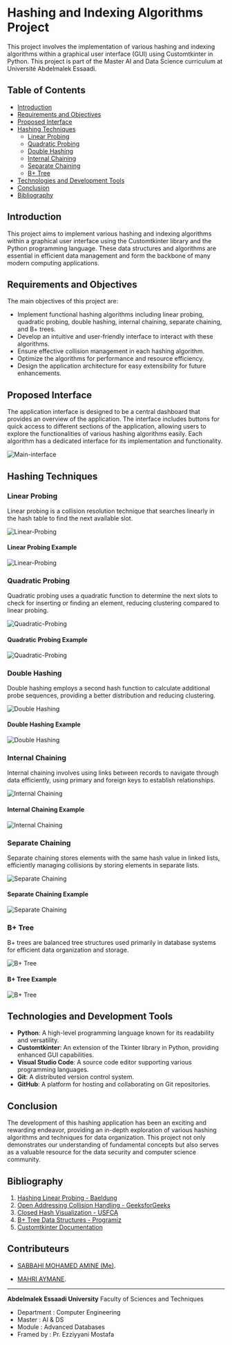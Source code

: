 # Hashing and Indexing Algorithms Project

This project involves the implementation of various hashing and indexing algorithms within a graphical user interface (GUI) using Customtkinter in Python. This project is part of the Master AI and Data Science curriculum at Université Abdelmalek Essaadi.

## Table of Contents
- [Introduction](#introduction)
- [Requirements and Objectives](#requirements-and-objectives)
- [Proposed Interface](#proposed-interface)
- [Hashing Techniques](#hashing-techniques)
  - [Linear Probing](#linear-probing)
  - [Quadratic Probing](#quadratic-probing)
  - [Double Hashing](#double-hashing)
  - [Internal Chaining](#internal-chaining)
  - [Separate Chaining](#separate-chaining)
  - [B+ Tree](#b-tree)
- [Technologies and Development Tools](#technologies-and-development-tools)
- [Conclusion](#conclusion)
- [Bibliography](#bibliography)

## Introduction
This project aims to implement various hashing and indexing algorithms within a graphical user interface using the Customtkinter library and the Python programming language. These data structures and algorithms are essential in efficient data management and form the backbone of many modern computing applications.

## Requirements and Objectives
The main objectives of this project are:
- Implement functional hashing algorithms including linear probing, quadratic probing, double hashing, internal chaining, separate chaining, and B+ trees.
- Develop an intuitive and user-friendly interface to interact with these algorithms.
- Ensure effective collision management in each hashing algorithm.
- Optimize the algorithms for performance and resource efficiency.
- Design the application architecture for easy extensibility for future enhancements.

## Proposed Interface
The application interface is designed to be a central dashboard that provides an overview of the application. The interface includes buttons for quick access to different sections of the application, allowing users to explore the functionalities of various hashing algorithms easily. Each algorithm has a dedicated interface for its implementation and functionality.

![Main-interface](src/Main-interface.png)

## Hashing Techniques
### Linear Probing
Linear probing is a collision resolution technique that searches linearly in the hash table to find the next available slot.

![Linear-Probing](src/linear-probing.png)
#### Linear Probing Example

![Linear-Probing](src/linear-probing.png)

### Quadratic Probing
Quadratic probing uses a quadratic function to determine the next slots to check for inserting or finding an element, reducing clustering compared to linear probing.

![Quadratic-Probing](src/quadratic.png)
#### Quadratic Probing Example

![Quadratic-Probing](src/quadratic-result.png)

### Double Hashing
Double hashing employs a second hash function to calculate additional probe sequences, providing a better distribution and reducing clustering.

![Double Hashing](src/double-haching.png)
#### Double Hashing Example

![Double Hashing](src/double-example.png)

### Internal Chaining
Internal chaining involves using links between records to navigate through data efficiently, using primary and foreign keys to establish relationships.

![Internal Chaining](src/Internal-Chaining.png)
#### Internal Chaining Example

![Internal Chaining](src/Internal-example.png)

### Separate Chaining
Separate chaining stores elements with the same hash value in linked lists, efficiently managing collisions by storing elements in separate lists.

![Separate Chaining](src/separate-Chaining.png)
#### Separate Chaining Example

![Separate Chaining](src/sep-chain-example.png)

### B+ Tree
B+ trees are balanced tree structures used primarily in database systems for efficient data organization and storage.

![B+ Tree](src/B-plus-tree.png)
#### B+ Tree Example

![B+ Tree](src/b-tree-example.png)

## Technologies and Development Tools
- **Python**: A high-level programming language known for its readability and versatility.
- **Customtkinter**: An extension of the Tkinter library in Python, providing enhanced GUI capabilities.
- **Visual Studio Code**: A source code editor supporting various programming languages.
- **Git**: A distributed version control system.
- **GitHub**: A platform for hosting and collaborating on Git repositories.

## Conclusion
The development of this hashing application has been an exciting and rewarding endeavor, providing an in-depth exploration of various hashing algorithms and techniques for data organization. This project not only demonstrates our understanding of fundamental concepts but also serves as a valuable resource for the data security and computer science community.

## Bibliography
1. [Hashing Linear Probing - Baeldung](https://www.baeldung.com/cs/hashing-linear-probing)
2. [Open Addressing Collision Handling - GeeksforGeeks](https://www.geeksforgeeks.org/open-addressing-collision-handling-technique-in-hashing)
3. [Closed Hash Visualization - USFCA](https://www.cs.usfca.edu/~galles/visualization/ClosedHash.html)
4. [B+ Tree Data Structures - Programiz](https://www.programiz.com/dsa/b-plus-tree)
5. [Customtkinter Documentation](https://customtkinter.tomschimansky.com/documentation/)

## Contributeurs

   - [SABBAHI MOHAMED AMINE (Me)](https://github.com/amine-sabbahi).

   - [MAHRI AYMANE](https://github.com/AymaneM21).

---

**Abdelmalek Essaadi University** Faculty of Sciences and Techniques
   - Department : Computer Engineering
   - Master : AI & DS
   - Module : Advanced Databases
   - Framed by : Pr. Ezziyyani Mostafa